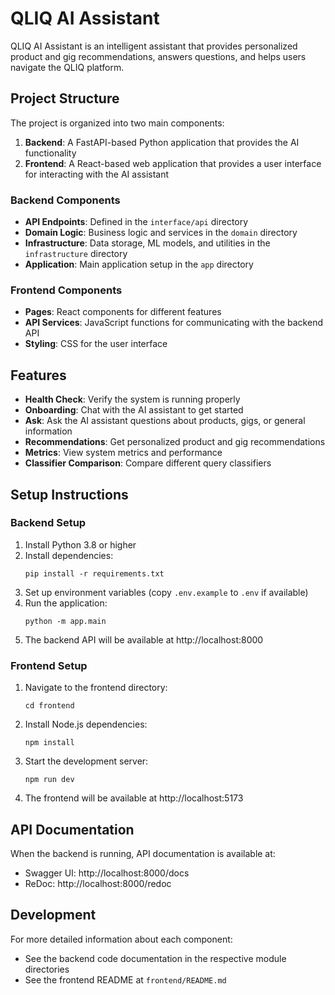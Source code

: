 # QLIQ AI Assistant

QLIQ AI Assistant is an intelligent assistant that provides personalized product and gig recommendations, answers questions, and helps users navigate the QLIQ platform.

## Project Structure

The project is organized into two main components:

1. **Backend**: A FastAPI-based Python application that provides the AI functionality
2. **Frontend**: A React-based web application that provides a user interface for interacting with the AI assistant

### Backend Components

- **API Endpoints**: Defined in the `interface/api` directory
- **Domain Logic**: Business logic and services in the `domain` directory
- **Infrastructure**: Data storage, ML models, and utilities in the `infrastructure` directory
- **Application**: Main application setup in the `app` directory

### Frontend Components

- **Pages**: React components for different features
- **API Services**: JavaScript functions for communicating with the backend API
- **Styling**: CSS for the user interface

## Features

- **Health Check**: Verify the system is running properly
- **Onboarding**: Chat with the AI assistant to get started
- **Ask**: Ask the AI assistant questions about products, gigs, or general information
- **Recommendations**: Get personalized product and gig recommendations
- **Metrics**: View system metrics and performance
- **Classifier Comparison**: Compare different query classifiers

## Setup Instructions

### Backend Setup

1. Install Python 3.8 or higher
2. Install dependencies:
   ```
   pip install -r requirements.txt
   ```
3. Set up environment variables (copy `.env.example` to `.env` if available)
4. Run the application:
   ```
   python -m app.main
   ```
5. The backend API will be available at http://localhost:8000

### Frontend Setup

1. Navigate to the frontend directory:
   ```
   cd frontend
   ```
2. Install Node.js dependencies:
   ```
   npm install
   ```
3. Start the development server:
   ```
   npm run dev
   ```
4. The frontend will be available at http://localhost:5173

## API Documentation

When the backend is running, API documentation is available at:
- Swagger UI: http://localhost:8000/docs
- ReDoc: http://localhost:8000/redoc

## Development

For more detailed information about each component:

- See the backend code documentation in the respective module directories
- See the frontend README at `frontend/README.md`